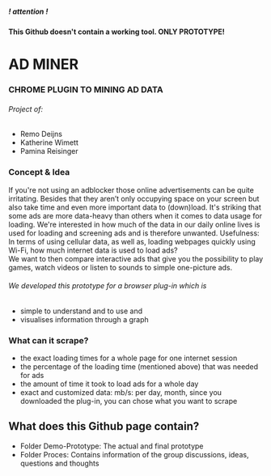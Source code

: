 ##### ***! attention !***
**This Github doesn't contain a working tool. ONLY PROTOTYPE!** 





# AD MINER

### **CHROME PLUGIN TO MINING AD DATA**

###### Project of:
- Remo Deijns
- Katherine Wimett
- Pamina Reisinger
### Concept & Idea

If you're not using an adblocker those online advertisements can be quite irritating. Besides that they aren’t only occupying space on your screen but also take time and even more important data to (down)load. 
It's striking that some ads are more data-heavy than others when it comes to data usage for loading.
We're interested in how much of the data in our daily online lives is used for loading and screening ads and is therefore unwanted. 
Usefulness: In terms of using cellular data, as well as, loading webpages quickly using Wi-Fi, how much internet data is used to load ads?  
We want to then compare interactive ads that give you the possibility to play games, watch videos or listen to sounds to simple one-picture ads. 

###### We developed this prototype for a browser plug-in which is
* simple to understand and to use and
* visualises information through a graph



### What can it scrape?
- the exact loading times for a whole page for one internet session
- the percentage of the loading time (mentioned above) that was needed for ads 
- the amount of time it took to load ads for a whole day 
- exact and customized data: mb/s: per day, month, since you downloaded the plug-in, you can chose what you want to scrape 


## What does this Github page contain?
- Folder Demo-Prototype: The actual and final prototype
- Folder Proces: Contains information of the group discussions, ideas, questions and thoughts

